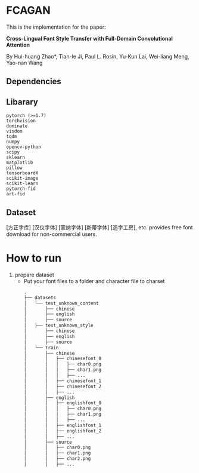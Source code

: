# FCAGAN
This is the implementation for the paper:

**Cross-Lingual Font Style Transfer with Full-Domain Convolutional Attention**

By Hui-huang Zhao*, Tian-le Ji, Paul L. Rosin, Yu-Kun Lai, Wei-liang Meng, Yao-nan Wang

## Dependencies
Libarary
-------------
```
pytorch (>=1.7)
torchvision
dominate
visdom
tqdm
numpy
opencv-python  
scipy
sklearn
matplotlib  
pillow  
tensorboardX
scikit-image
scikit-learn
pytorch-fid
art-fid
```

Dataset
--------------
[方正字库] [汉仪字体] [蒙纳字体] [新蒂字体]  [造字工房], etc. provides free font download for non-commercial users.

# How to run

1. prepare dataset
   - Put your font files to a folder and character file to charset
        ```bash
        .
        ├── datasets
        │   └── test_unknown_content
        │       ├── chinese
        │       ├── english
        │       ├── source
        │   ├── test_unknown_style
        │       ├── chinese
        │       ├── english
        │       ├── source
        │   └── Train
        │       ├── chinese
        │       │   ├── chinesefont_0
        │       │   │   ├── char0.png
        │       │   │   ├── char1.png
        │       │   │   ├── ...
        │       │   ├── chinesefont_1
        │       │   ├── chinesefont_2
        │       │   ├── ...
        │       ├── english
        │       │   ├── englishfont_0
        │       │   │   ├── char0.png
        │       │   │   ├── char1.png
        │       │   │   ├── ...
        │       │   ├── englishfont_1
        │       │   ├── englishfont_2
        │       │   ├── ...
        │       ├── source
        │       │   ├── char0.png
        │       │   ├── char1.png
        │       │   ├── char2.png
        │       │   ├── ...
        ```
